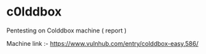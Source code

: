 # c0lddbox
Pentesting on Colddbox machine ( report ) 



Machine link :- https://www.vulnhub.com/entry/colddbox-easy,586/
